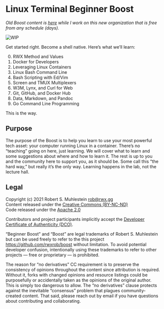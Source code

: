# Linux Terminal Beginner Boost

*Old Boost content is
[here](https://github.com/rwxrob/boost/tree/old-20210722) while I work
on this new organization that is free from any schedule (days).*

![WIP](https://img.shields.io/badge/status-wip-red.svg)

Get started right. Become a shell native. Here’s what we’ll learn:

0. RWX Method and Values
1. Docker for Developers
2. Leveraging Linux Containers
3. Linux Bash Command Line
4. Bash Scripting with Ed/Vim
5. Screen and TMUX Multiplexers
6. W3M, Lynx, and Curl for Web
7. Git, GitHub, and Docker Hub
8. Data, Markdown, and Pandoc
9. Go Command Line Programming

This is the way.


## Purpose

The purpose of the Boost is to help you learn to use your most powerful
tech asset: your computer running Linux in a container. There’s no
“teaching” going on here, just learning. We will cover what to learn and
some suggestions about where and how to learn it. The rest is up to you
and the community here to support you, as it should be. Some call this
“the hard way,” but really it’s the only way. Learning happens in the
lab, not the lecture hall.

## Legal

Copyright (c) 2021 Robert S. Muhlestein <rob@rwx.gg>   
Content released under the [Creative Commons (BY-NC-ND)](LICENSE)  
Code released under the [Apache 2.0](LICENSE2)

Contributors and project participants implicitly accept the 
[Developer Certificate of Authenticity (DCO)](DCO).

“Beginner Boost” and “Boost” are legal trademarks of Robert S.
Muhlestein but can be used freely to refer to the this project
https://github.com/rwxrob/boost without limitation. To avoid potential
developer confusion, intentionally using these trademarks to refer to
other projects — free or proprietary — is prohibited.

The reason for “no derivatives” CC requirement is to preserve the
consistency of opinions throughout the content since attribution is
required. Without it, forks with changed opinions and resource listings
could be purposefully or accidentally taken as the opinions of the
original author. This is simply too dangerous to allow. The “no
derivatives” clause protects against the inevitable “consensus” problem
that plagues community-created content. That said, please reach out by
email if you have questions about contributing and collaborating.
